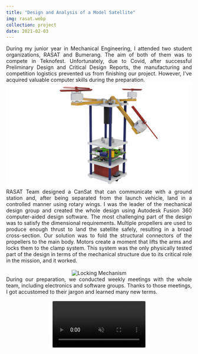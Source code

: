 ```yaml
---
title: "Design and Analysis of a Model Satellite"
img: rasat.webp
collection: project
date: 2021-02-03
---
```

<div align="justify">
During my junior year in Mechanical Engineering, I attended two student organizations, RASAT and Bumerang. The aim of both of them was to compete in Teknofest. Unfortunately, due to Covid, after successful Preliminary Design and Critical Design Reports, the manufacturing and competition logistics prevented us from finishing our project. However, I've acquired valuable computer skills during the preparation.
</div>

<center>
<img src="/images/rasat_mekanik.png" alt="Mechanical Design" style="resolution=150dpi;width=90.0%;"/>
</center>

<div align="justify">
RASAT Team designed a CanSat that can communicate with a ground station and, after being separated from the launch vehicle, land in a controlled manner using rotary wings. I was the leader of the mechanical design group and created the whole design using Autodesk Fusion 360 computer-aided design software. The most challenging part of the design was to satisfy the dimensional requirements. Multiple propellers are used to produce enough thrust to land the satellite safely, resulting in a broad cross-section. Our solution was to fold the structural connectors of the propellers to the main body. Motors create a moment that lifts the arms and locks them to the clamp system. This system was the only physically tested part of the design in terms of the mechanical structure due to its critical role in the mission, and it worked. 
</div>
<br />

<center>
<img src="/images/rasat_üst.png" alt="Locking Mechanism" style="width=70.0%;"/>
</center>
<div align="justify">
During our preparation, we conducted weekly meetings with the whole team, including electronics and software groups. Thanks to those meetings, I got accustomed to their jargon and learned many new terms.
</div>
<br />

<center>
<video style="width:50.0%;border-radius: 2px;" muted autoplay loop>
  <source src="/videos/rasat_test.mp4" type="video/mp4">
Your browser does not support the video tag.
</video>
</center>
